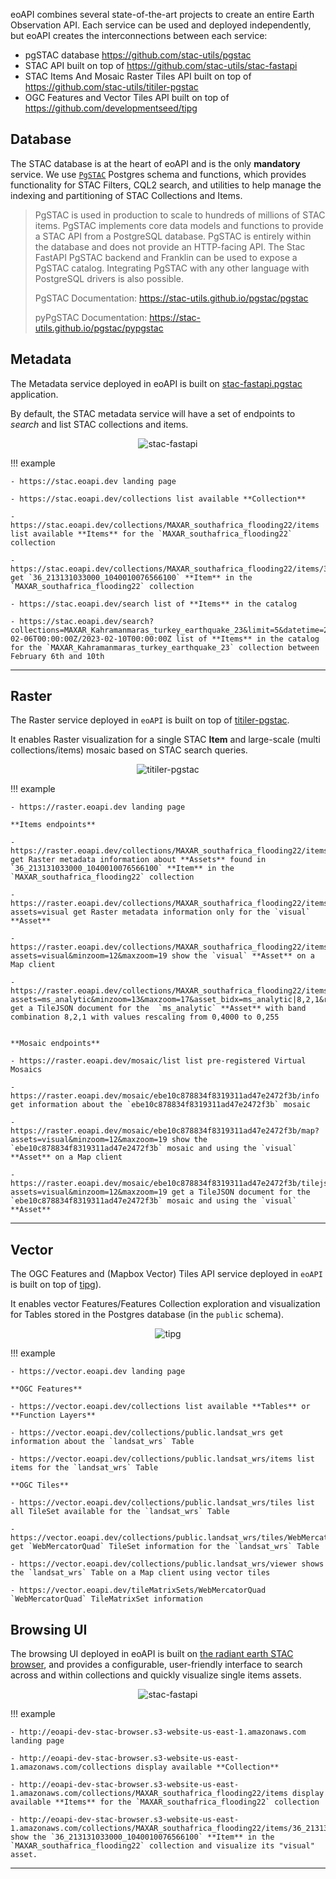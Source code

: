 eoAPI combines several state-of-the-art projects to create an entire Earth Observation API. Each service can be used and deployed independently, but eoAPI creates the interconnections between each service:

- pgSTAC database https://github.com/stac-utils/pgstac
- STAC API built on top of https://github.com/stac-utils/stac-fastapi
- STAC Items And Mosaic Raster Tiles API built on top of https://github.com/stac-utils/titiler-pgstac
- OGC Features and Vector Tiles API built on top of https://github.com/developmentseed/tipg

## Database

The STAC database is at the heart of eoAPI and is the only **mandatory** service. We use [`PgSTAC`](https://github.com/stac-utils/pgstac) Postgres schema and functions, which provides functionality for STAC Filters, CQL2 search, and utilities to help manage the indexing and partitioning of STAC Collections and Items.

> PgSTAC is used in production to scale to hundreds of millions of STAC items. PgSTAC implements core data models and functions to provide a STAC API from a PostgreSQL database. PgSTAC is entirely within the database and does not provide an HTTP-facing API. The Stac FastAPI PgSTAC backend and Franklin can be used to expose a PgSTAC catalog. Integrating PgSTAC with any other language with PostgreSQL drivers is also possible.
>
> PgSTAC Documentation: https://stac-utils.github.io/pgstac/pgstac
>
> pyPgSTAC Documentation: https://stac-utils.github.io/pgstac/pypgstac

## Metadata

The Metadata service deployed in eoAPI is built on [stac-fastapi.pgstac](https://github.com/stac-utils/stac-fastapi) application.

By default, the STAC metadata service will have a set of endpoints to *search* and list STAC collections and items.


<p align="center">
<img alt="stac-fastapi" src="https://github.com/developmentseed/eoAPI/assets/10407788/d0963386-1c8f-4607-98b8-3b0edb341a5e"/>
</p>

!!! example

    - https://stac.eoapi.dev landing page

    - https://stac.eoapi.dev/collections list available **Collection**

    - https://stac.eoapi.dev/collections/MAXAR_southafrica_flooding22/items list available **Items** for the `MAXAR_southafrica_flooding22` collection

    - https://stac.eoapi.dev/collections/MAXAR_southafrica_flooding22/items/36_213131033000_1040010076566100 get `36_213131033000_1040010076566100` **Item** in the `MAXAR_southafrica_flooding22` collection

    - https://stac.eoapi.dev/search list of **Items** in the catalog

    - https://stac.eoapi.dev/search?collections=MAXAR_Kahramanmaras_turkey_earthquake_23&limit=5&datetime=2023-02-06T00:00:00Z/2023-02-10T00:00:00Z list of **Items** in the catalog for the `MAXAR_Kahramanmaras_turkey_earthquake_23` collection between February 6th and 10th

---

## Raster

The Raster service deployed in `eoAPI` is built on top of [titiler-pgstac](https://stac-utils.github.io/titiler-pgstac/).

It enables Raster visualization for a single STAC **Item** and large-scale (multi collections/items) mosaic based on STAC search queries.

<p align="center">
<img alt="titiler-pgstac"  src="https://github.com/developmentseed/eoAPI/assets/10407788/096de97d-21d5-48e1-b61a-d1595ed9816d">
</p>

!!! example

    - https://raster.eoapi.dev landing page

    **Items endpoints**

    - https://raster.eoapi.dev/collections/MAXAR_southafrica_flooding22/items/36_213131033000_1040010076566100/info get Raster metadata information about **Assets** found in `36_213131033000_1040010076566100` **Item** in the `MAXAR_southafrica_flooding22` collection

    - https://raster.eoapi.dev/collections/MAXAR_southafrica_flooding22/items/36_213131033000_1040010076566100/info?assets=visual get Raster metadata information only for the `visual` **Asset**

    - https://raster.eoapi.dev/collections/MAXAR_southafrica_flooding22/items/36_213131033000_1040010076566100/map?assets=visual&minzoom=12&maxzoom=19 show the `visual` **Asset** on a Map client

    - https://raster.eoapi.dev/collections/MAXAR_southafrica_flooding22/items/36_213131033000_1040010076566100/tilejson.json?assets=ms_analytic&minzoom=13&maxzoom=17&asset_bidx=ms_analytic|8,2,1&rescale=0,4000 get a TileJSON document for the  `ms_analytic` **Asset** with band combination 8,2,1 with values rescaling from 0,4000 to 0,255


    **Mosaic endpoints**

    - https://raster.eoapi.dev/mosaic/list list pre-registered Virtual Mosaics

    - https://raster.eoapi.dev/mosaic/ebe10c878834f8319311ad47e2472f3b/info get information about the `ebe10c878834f8319311ad47e2472f3b` mosaic

    - https://raster.eoapi.dev/mosaic/ebe10c878834f8319311ad47e2472f3b/map?assets=visual&minzoom=12&maxzoom=19 show the `ebe10c878834f8319311ad47e2472f3b` mosaic and using the `visual` **Asset** on a Map client

    - https://raster.eoapi.dev/mosaic/ebe10c878834f8319311ad47e2472f3b/tilejson.json?assets=visual&minzoom=12&maxzoom=19 get a TileJSON document for the `ebe10c878834f8319311ad47e2472f3b` mosaic and using the `visual` **Asset**

---

## Vector

The OGC Features and (Mapbox Vector) Tiles API service deployed in `eoAPI` is built on top of [tipg](https://github.com/developmentseed/tipg)).

It enables vector Features/Features Collection exploration and visualization for Tables stored in the Postgres database (in the `public` schema).

<p align="center">
<img alt="tipg"  src="https://github.com/developmentseed/eoAPI/assets/10407788/a35dbf04-be8a-4cf5-b528-8960b18cef45">
</p>

!!! example

    - https://vector.eoapi.dev landing page

    **OGC Features**

    - https://vector.eoapi.dev/collections list available **Tables** or **Function Layers**

    - https://vector.eoapi.dev/collections/public.landsat_wrs get information about the `landsat_wrs` Table

    - https://vector.eoapi.dev/collections/public.landsat_wrs/items list items for the `landsat_wrs` Table

    **OGC Tiles**

    - https://vector.eoapi.dev/collections/public.landsat_wrs/tiles list all TileSet available for the `landsat_wrs` Table

    - https://vector.eoapi.dev/collections/public.landsat_wrs/tiles/WebMercatorQuad get `WebMercatorQuad` TileSet information for the `landsat_wrs` Table

    - https://vector.eoapi.dev/collections/public.landsat_wrs/viewer shows the `landsat_wrs` Table on a Map client using vector tiles

    - https://vector.eoapi.dev/tileMatrixSets/WebMercatorQuad `WebMercatorQuad` TileMatrixSet information


## Browsing UI

The browsing UI deployed in eoAPI is built on [the radiant earth STAC browser](https://github.com/radiantearth/stac-browser), and provides a configurable, user-friendly interface to search across and within collections and quickly visualize single items assets.


<p align="center">
<img alt="stac-fastapi" src="https://github.com/developmentseed/eoAPI/assets/45140658/fae75d99-44c5-4899-8185-d003cd3c2c6a"/>
</p>

!!! example

    - http://eoapi-dev-stac-browser.s3-website-us-east-1.amazonaws.com landing page

    - http://eoapi-dev-stac-browser.s3-website-us-east-1.amazonaws.com/collections display available **Collection**

    - http://eoapi-dev-stac-browser.s3-website-us-east-1.amazonaws.com/collections/MAXAR_southafrica_flooding22/items display available **Items** for the `MAXAR_southafrica_flooding22` collection

    - http://eoapi-dev-stac-browser.s3-website-us-east-1.amazonaws.com/collections/MAXAR_southafrica_flooding22/items/36_213131033000_1040010076566100 show the `36_213131033000_1040010076566100` **Item** in the `MAXAR_southafrica_flooding22` collection and visualize its "visual" asset. 
---